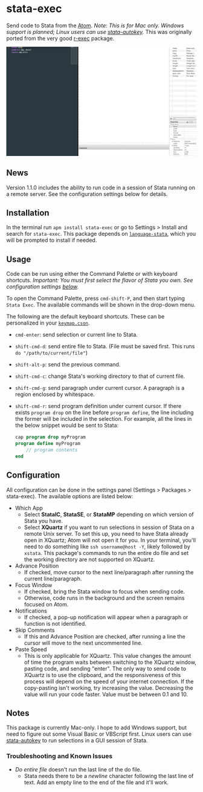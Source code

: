 # stata-exec

Send code to Stata from the [Atom](https://atom.io). _Note: This is for Mac only. Windows support is planned; Linux users can use [stata-autokey](https://github.com/kylebarron/stata-autokey)._ This was originally ported from the very good [r-exec](https://atom.io/packages/r-exec) package.

![run-command](./img/run_command.gif)

## News
Version 1.1.0 includes the ability to run code in a session of Stata running on a remote server. See the configuration settings below for details.

## Installation

In the terminal run `apm install stata-exec` or go to Settings > Install and search for `stata-exec`. This package depends on [`language-stata`](https://atom.io/packages/language-stata), which you will be prompted to install if needed.

## Usage

Code can be run using either the Command Palette or with keyboard shortcuts. _Important: You must first select the flavor of Stata you own. See configuration settings [below](#configuration)._

To open the Command Palette, press `cmd-shift-P`, and then start typing `Stata Exec`. The available commands will be shown in the drop-down menu.

The following are the default keyboard shortcuts. These can be personalized in your [`keymap.cson`](http://flight-manual.atom.io/behind-atom/sections/keymaps-in-depth/).
- `cmd-enter`: send selection or current line to Stata.
- `shift-cmd-d`: send entire file to Stata. (File must be saved first. This runs `do "/path/to/current/file"`)
- `shift-alt-p`: send the previous command.
- `shift-cmd-c`: change Stata's working directory to that of current file.
- `shift-cmd-g`: send paragraph under current cursor. A paragraph is a region enclosed by whitespace.
- `shift-cmd-r`: send program definition under current cursor. If there exists `program drop` on the line before `program define`, the line including the former will be included in the selection. For example, all the lines in the below snippet would be sent to Stata:

    ```stata
    cap program drop myProgram
    program define myProgram
        // program contents
    end
    ```

## Configuration

All configuration can be done in the settings panel (Settings > Packages > stata-exec). The available options are listed below:

- Which App
  - Select **StataIC**, **StataSE**, or **StataMP** depending on which version of Stata you have.
  - Select **XQuartz** if you want to run selections in session of Stata on a remote Unix server. To set this up, you need to have Stata already open in XQuartz; Atom will not open it for you. In your terminal, you'll need to do something like `ssh username@host -Y`, likely followed by `xstata`. This package's commands to run the entire do file and set the working directory are not supported on XQuartz.
- Advance Position
  - If checked, move cursor to the next line/paragraph after running the current line/paragraph.
- Focus Window
  - If checked, bring the Stata window to focus when sending code.
  - Otherwise, code runs in the background and the screen remains focused on Atom.
- Notifications
  - If checked, a pop-up notification will appear when a paragraph or function is not identified.
- Skip Comments
  - If this and Advance Position are checked, after running a line the cursor will move to the next uncommented line.
- Paste Speed
  - This is only applicable for XQuartz. This value changes the amount of time the program waits between switching to the XQuartz window, pasting code, and sending "enter". The only way to send code to XQuartz is to use the clipboard, and the responsiveness of this process will depend on the speed of your internet connection. If the copy-pasting isn't working, try increasing the value. Decreasing the value will run your code faster. Value must be between 0.1 and 10.

## Notes

This package is currently Mac-only. I hope to add Windows support, but need to figure out some Visual Basic or VBScript first. Linux users can use [stata-autokey](https://github.com/kylebarron/stata-autokey) to run selections in a GUI session of Stata.

### Troubleshooting and Known Issues
- _Do entire file_ doesn't run the last line of the do file.
  - Stata needs there to be a _newline_ character following the last line of text. Add an empty line to the end of the file and it'll work.

